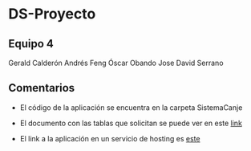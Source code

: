 # DS-Proyecto

## Equipo 4
Gerald Calderón
Andrés Feng
Óscar Obando
Jose David Serrano

## Comentarios

* El código de la aplicación se encuentra en la carpeta SistemaCanje

* El documento con las tablas que solicitan se puede ver en este [link](https://docs.google.com/document/d/1G8veSmG_shP7oPbDdP34T3PfzOxC10tTZQzY_4a4EzQ/edit?usp=sharing)

* El link a la aplicación en un servicio de hosting es [este](https://ds-proyecto-1.onrender.com/)
